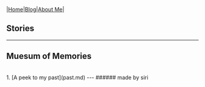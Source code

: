 |[Home](README.md)|[Blog](Blog.md)|[About Me](about.md)|

## Stories
---
## Muesum of Memories
<br>
1. [A peek to my past](past.md)
---
###### made by siri

